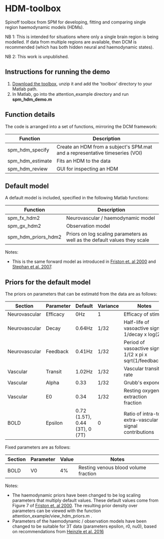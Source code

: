 # HDM-toolbox
Spinoff toolbox from SPM for developing, fitting and comparing single region haemodynamic models (HDMs).

NB 1: This is intended for situations where only a single brain region is being modelled. If data from multiple regions are available, then DCM is recommended (which has both hidden neural and haemodynamic states).

NB 2: This work is unpublished.

## Instructions for running the demo
1. [Download the toolbox](https://github.com/pzeidman/HDM-toolbox/archive/master.zip), unzip it and add the 'toolbox' directory to your Matlab path.
2. In Matlab, go into the attention_example directory and run **spm_hdm_demo.m**

## Function details
The code is arranged into a set of functions, mirroring the DCM framework:

|Function|Description|
|--------|-----------|
|spm_hdm_specify|Create an HDM from a subject's SPM.mat and a representative timeseries (VOI)|
|spm_hdm_estimate|Fits an HDM to the data|
|spm_hdm_review|GUI for inspecting an HDM|

## Default model
A default model is included, specified in the following Matlab functions:

|Function|Description|
|--------|-----------|
|spm_fx_hdm2|Neurovascular / haemodynamic model|
|spm_gx_hdm2|Observation model|
|spm_hdm_priors_hdm2|Priors on log scaling parameters as well as the default values they scale|

Notes:
- This is the same forward model as introduced in [Friston et. al 2000](https://doi.org/10.1006/nimg.2000.0630) and [Stephan et al. 2007](https://doi.org/10.1016/j.neuroimage.2007.07.040).

## Priors for the default model
The priors on parameters that can be estimatd from the data are as follows:

|Section|Parameter|Default|Variance|Notes|
|-------|---------|-----------|--------|-----|
|Neurovascular|Efficacy|0Hz|1|Efficacy of stimuli|
|Neurovascular|Decay|0.64Hz|1/32|Half-life of vasoactive signal: 1/decay x log(2)|
|Neurovascular|Feedback|0.41Hz|1/32|Period of vasoactive signal: 1/(2 x pi x sqrt(1/feedback))|
|Vascular|Transit|1.02Hz|1/32|Vascular transit rate|
|Vascular|Alpha|0.33|1/32|Grubb's exponent|
|Vascular|E0|0.34|1/32|Resting oxygen extraction fraction|
|BOLD|Epsilon|0.72 (1.5T), 0.44 (3T), 0 (7T)|0|Ratio of intra-to extra-vascular signal contributions|

Fixed parameters are as follows:

|Section|Parameter|Value|Notes|
|-------|---------|-----|-----|
|BOLD|V0|4%|Resting venous blood volume fraction|

Notes:
- The haemodynamic priors have been changed to be log scaling parameters that multiply default values. These default values come from Figure 7 of  [Friston et. al 2000](https://doi.org/10.1006/nimg.2000.0630). The resulting prior density over parameters can be viewed with the function attention_example/view_hdm_priors.m .
- Parameters of the haemodynamic / observation models have been changed to be suitable for 3T data (parameters epsilon, r0, nu0), based on recommendations from [Heinzle et al. 2016](https://doi.org/10.1016/j.neuroimage.2015.10.025)

